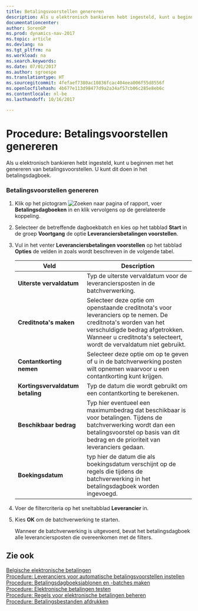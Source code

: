 ```yaml
---
title: Betalingsvoorstellen genereren
description: Als u elektronisch bankieren hebt ingesteld, kunt u beginnen met het genereren van betalingsvoorstellen. U kunt dit doen in het betalingsdagboek.
documentationcenter: 
author: SorenGP
ms.prod: dynamics-nav-2017
ms.topic: article
ms.devlang: na
ms.tgt_pltfrm: na
ms.workload: na
ms.search.keywords: 
ms.date: 07/01/2017
ms.author: sgroespe
ms.translationtype: HT
ms.sourcegitcommit: 4fefaef7380ac10836fcac404eea006f55d8556f
ms.openlocfilehash: 4b677e113d98477d9a2a34af57cb06c285e8eb6c
ms.contentlocale: nl-be
ms.lasthandoff: 10/16/2017

---
```

# <a name="how-to-generate-payment-suggestions"></a>Procedure: Betalingsvoorstellen genereren
Als u elektronisch bankieren hebt ingesteld, kunt u beginnen met het genereren van betalingsvoorstellen. U kunt dit doen in het betalingsdagboek.  
  
### <a name="to-generate-payment-suggestions"></a>Betalingsvoorstellen genereren  
  
1.  Klik op het pictogram ![Zoeken naar pagina of rapport](media/ui-search/search_small.png "pictogram Zoeken naar pagina of rapport"), voer **Betalingsdagboeken** in en klik vervolgens op de gerelateerde koppeling.  
  
2.  Selecteer de betreffende dagboekbatch en kies op het tabblad **Start** in de groep **Voortgang** de optie **Leveranciersbetalingen voorstellen**.  
  
3.  Vul in het venter **Leveranciersbetalingen voorstellen** op het tabblad **Opties** de velden in zoals wordt beschreven in de volgende tabel.  
  
    |Veld|Description|  
    |---------------------------------|---------------------------------------|  
    |**Uiterste vervaldatum**|Typ de uiterste vervaldatum voor de leveranciersposten in de batchverwerking.|  
    |**Creditnota's maken**|Selecteer deze optie om openstaande creditnota's voor leveranciers op te nemen. De creditnota's worden van het verschuldigde bedrag afgetrokken. Wanneer u creditnota's selecteert, wordt de vervaldatum niet gebruikt.|  
    |**Contantkorting nemen**|Selecteer deze optie om op te geven of u in de batchverwerking posten wilt opnemen waarvoor u een contantkorting kunt krijgen.|  
    |**Kortingsvervaldatum betaling**|Typ de datum die wordt gebruikt om een contantkorting te berekenen.|  
    |**Beschikbaar bedrag**|Typ hier eventueel een maximumbedrag dat beschikbaar is voor betalingen. Tijdens de batchverwerking wordt dan een betalingsvoorstel op basis van dit bedrag en de prioriteit van leveranciers gedaan.|  
    |**Boekingsdatum**|typ hier de datum die als boekingsdatum verschijnt op de regels die tijdens de batchverwerking in het betalingsdagboek worden ingevoegd.|  
  
4.  Voer de filtercriteria op het sneltabblad **Leverancier** in.  
  
5.  Kies **OK** om de batchverwerking te starten.  
  
     Wanneer de batchverwerking is uitgevoerd, bevat het betalingsdagboek alle leveranciersposten die overeenkomen met de filters.  
  
## <a name="see-also"></a>Zie ook  
 [Belgische elektronische betalingen](belgian-electronic-payments.md)   
 [Procedure: Leveranciers voor automatische betalingsvoorstellen instellen](how-to-set-up-vendors-for-automatic-payment-suggestions.md)   
 [Procedure: Betalingsdagboeksjablonen en -batches maken](how-to-create-payment-journal-templates-and-batches.md)   
 [Procedure: Elektronische betalingen testen](how-to-test-electronic-payments.md)   
 [Procedure: Regels voor elektronische betalingen beheren](how-to-manage-electronic-payment-lines.md)   
 [Procedure: Betalingsbestanden afdrukken](how-to-print-payment-files.md)
